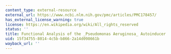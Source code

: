```yaml
---
content_type: external-resource
external_url: https://www.ncbi.nlm.nih.gov/pmc/articles/PMC178457/
has_external_license_warning: true
license: https://en.wikipedia.org/wiki/All_rights_reserved
status: ''
title: Functional Analysis of the _Pseudomonas Aeruginosa_ Autoinducer PAI
uid: 15f34755-8014-4c5b-b866-2a14d098661b
wayback_url: ''
---
```

